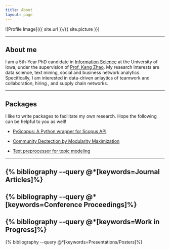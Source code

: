 ```yaml
---
title: About
layout: page
---
```

![Profile Image]({{ site.url }}/{{ site.picture }})

---
## About me 
I am a 5th-Year PhD candidate in [Information Science](https://informatics.uiowa.edu/) at the University of Iowa, under the supervision of [Prof. Kang Zhao](https://www.biz.uiowa.edu/faculty/kangzhao/). My research interests are data science, text mining, social and business network analytics. Specifically, I am interested in data-driven anlaytics of teamwork and collaboration, hiring , and supply chain networks.

---
## Packages 
I like to write packages to facilitate my own research. Hope the following can be helpful to you as well!

- [PyScopus: A Python wrapper for Scopus API](http://zhiyzuo.github.io/python-scopus/)

- [Community Dectection by Modularity Maximization](https://zhiyzuo.github.io/python-modularity-maximization/)

- [Text preprocessor for topic modeling](https://github.com/zhiyzuo/python-topic-model-preprocessor/blob/master/quick-start.ipynb)

---
{% bibliography --query @*[keywords=Journal Articles]%}
---
{% bibliography --query @*[keywords=Conference Proceedings]%}
---
{% bibliography --query @*[keywords=Work in Progress]%}
---
{% bibliography --query @*[keywords=Presentations/Posters]%}
